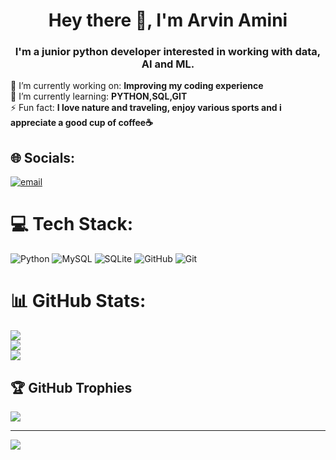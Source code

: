 <h1 align="center">Hey there 🍻, I'm Arvin Amini</h1>
<h3 align="center">I'm a junior python developer interested in working with data, AI and ML.</h3>

🔭 I’m currently working on: **Improving my coding experience**<br>🌱 I’m currently learning: **PYTHON,SQL,GIT**<br>⚡ Fun fact: **I love nature and traveling, enjoy various sports and i appreciate a good cup of coffee☕**<br>


## 🌐 Socials:
[![email](https://img.shields.io/badge/Email-D14836?logo=gmail&logoColor=white)](mailto:arvin.workshop101@gmail.com)


# 💻 Tech Stack:
![Python](https://img.shields.io/badge/python-3670A0?style=flat&logo=python&logoColor=ffdd54) ![MySQL](https://img.shields.io/badge/mysql-4479A1.svg?style=flat&logo=mysql&logoColor=white) ![SQLite](https://img.shields.io/badge/sqlite-%2307405e.svg?style=flat&logo=sqlite&logoColor=white) ![GitHub](https://img.shields.io/badge/github-%23121011.svg?style=flat&logo=github&logoColor=white) ![Git](https://img.shields.io/badge/git-%23F05033.svg?style=flat&logo=git&logoColor=white)

# 📊 GitHub Stats:
![](https://github-readme-stats.vercel.app/api?username=ArvinAminii&theme=transparent&hide_border=false&include_all_commits=true&count_private=false)<br/>
![](https://nirzak-streak-stats.vercel.app/?user=ArvinAminii&theme=transparent&hide_border=false)<br/>
![](https://github-readme-stats.vercel.app/api/top-langs/?username=ArvinAminii&theme=transparent&hide_border=false&include_all_commits=true&count_private=false&layout=compact)

## 🏆 GitHub Trophies
![](https://github-profile-trophy.vercel.app/?username=ArvinAminii&theme=transparent&no-frame=false&no-bg=true&margin-w=4)

---
[![](https://visitcount.itsvg.in/api?id=ArvinAminii&icon=5&color=1)](https://visitcount.itsvg.in)

